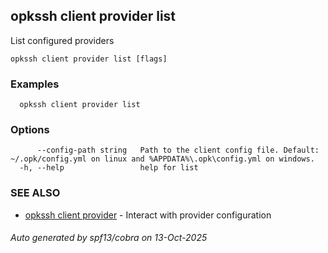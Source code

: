 ## opkssh client provider list

List configured providers

```
opkssh client provider list [flags]
```

### Examples

```
  opkssh client provider list
```

### Options

```
      --config-path string   Path to the client config file. Default: ~/.opk/config.yml on linux and %APPDATA%\.opk\config.yml on windows.
  -h, --help                 help for list
```

### SEE ALSO

* [opkssh client provider](opkssh_client_provider.md)	 - Interact with provider configuration

###### Auto generated by spf13/cobra on 13-Oct-2025

